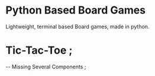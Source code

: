 # Python Based Board Games
Lightweight, terminal based Board games, made in python.


# Tic-Tac-Toe ;

 -- Missing Several Components ;
